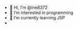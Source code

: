 - 👋 Hi, I’m @lne8372
- 👀 I’m interested in programming
- 🌱 I’m currently learning JSP
- 

<!---
lne8372/lne8372 is a ✨ special ✨ repository because its `README.md` (this file) appears on your GitHub profile.
You can click the Preview link to take a look at your changes.
--->
